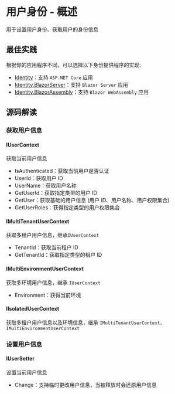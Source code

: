 ﻿# 用户身份 - 概述

用于设置用户身份、获取用户的身份信息

## 最佳实践

根据你的应用程序不同，可以选择以下身份提供程序的实现:

* [Identity](/framework/building-blocks/identity/aspnetcore)：支持 `ASP.NET Core` 应用
* [Identity.BlazorServer](/framework/building-blocks/identity/blazor-server)：支持 `Blazor Server` 应用
* [Identity.BlazorAssembly](/framework/building-blocks/identity/blazor-wasm)：支持 `Blazor WebAssembly` 应用

## 源码解读

### 获取用户信息

#### IUserContext

获取当前用户信息

* IsAuthenticated：获取当前用户是否认证
* UserId：获取用户 ID
* UserName：获取用户名称
* GetUserId：获取指定类型的用户 ID
* GetUser：获取基础的用户信息 (用户 ID、用户名称、用户权限集合)
* GetUserRoles：获得指定类型的用户权限集合

#### IMultiTenantUserContext

获取多租户用户信息，继承`IUserContext`

* TenantId：获取当前租户 ID
* GetTenantId：获取指定类型的租户 ID

#### IMultiEnvironmentUserContext

获取多环境用户信息，继承 `IUserContext`

* Environment：获得当前环境

#### IIsolatedUserContext

获取多租户用户信息以及环境信息，继承 `IMultiTenantUserContext`、`IMultiEnvironmentUserContext`

### 设置用户信息

#### IUserSetter

设置当前用户信息

* Change：支持临时更改用户信息，当被释放时会还原用户信息